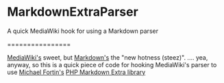 # MarkdownExtraParser

A quick MediaWiki hook for using a Markdown parser

================

[MediaWiki's](http://www.mediawiki.org/) sweet, but [Markdown's](http://daringfireball.net/projects/markdown/) the "new hotness (steez)". .... yea, anyway, so this is a quick piece of code for hooking MediaWiki's parser to use [Michael Fortin's](http://michelf.ca) [PHP Markdown Extra library](http://michelf.ca/projects/php-markdown/)

